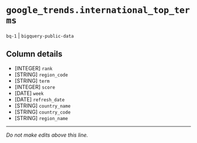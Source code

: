 # `google_trends.international_top_terms`
`bq-1` | `bigquery-public-data`

## Column details
* [INTEGER]   `rank`
* [STRING]    `region_code`
* [STRING]    `term`
* [INTEGER]   `score`
* [DATE]      `week`
* [DATE]      `refresh_date`
* [STRING]    `country_name`
* [STRING]    `country_code`
* [STRING]    `region_name`

-------------------------------------------------------------------------------
*Do not make edits above this line.*
